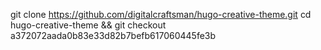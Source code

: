 git clone https://github.com/digitalcraftsman/hugo-creative-theme.git
cd hugo-creative-theme && git checkout a372072aada0b83e33d82b7befb617060445fe3b
